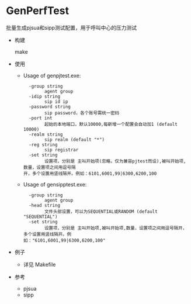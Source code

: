 # GenPerfTest

批量生成pjsua和sipp测试配置，用于呼叫中心的压力测试

- 构建

  make



- 使用
  - Usage of genpjtest.exe:
    ```
      -group string
            agent group
      -idip string
            sip id ip
      -password string
            sip password，各个账号需统一密码
      -port int
            起始的本地端口，默认10000,每新增一个配置会自动加1 (default 10000)
      -realm string
            sip realm (default "*")
      -reg string
            sip registrar
      -set string
            设置项，分别是 主叫开始项(忽略，仅为兼容pjtest而设),被叫开始项,数量，设置项之间用逗号隔
    开，多个设置用竖线隔开。例如：6101,6001,99|6300,6200,100
    ```

  - Usage of gensipptest.exe:
    ```
      -group string
            agent group
      -head string
            文件头部设置，可以为SEQUENTIAL或RANDOM (default "SEQUENTIAL")
      -set string
            设置项，分别是 主叫开始项,被叫开始项,数量，设置项之间用逗号隔开，多个设置用竖线隔开。例
    如："6101,6001,99|6300,6200,100"
    ```

- 例子
  - 详见 Makefile

- 参考
  - pjsua
  - sipp
